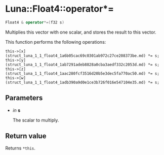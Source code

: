 # Luna::Float4::operator*=

```c++
Float4 & operator*=(f32 s)
```

Multiplies this vector with one scalar, and stores the result to this vector. 

This function performs the following operations: 
```
this->[x](struct_luna_1_1_float4_1a6b05cac69c0301ab972c27ce208373be.md) *= s;
this->[y](struct_luna_1_1_float4_1ab7291adeb8828a0cba3aedf332c2053d.md) *= s;
this->[z](struct_luna_1_1_float4_1aac280fcf3516d20b5e3dec5fa770ac50.md) *= s;
this->[w](struct_luna_1_1_float4_1adb390a9d0e1ce3b726f016e547104e35.md) *= s;
```


## Parameters
* *in* **s**

    The scalar to multiply. 

## Return value
Returns `*this`. 

